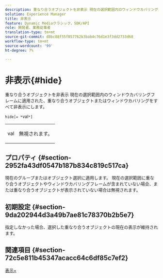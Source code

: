 ```yaml
---
description: 重なり合うオブジェクトを非表示 現在の選択範囲内のウィンドウカバリングフレームに適用された、重なり合うオブジェクトまたはウィンドウカバリングをすべて非表示にします。
solution: Experience Manager
title: 非表示
feature: Dynamic Mediaクラシック，SDK/API
role: 開発者、業務従事者
translation-type: tm+mt
source-git-commit: d0bc88f55f857762b3bab4c76d1e3f3dd2733d60
workflow-type: tm+mt
source-wordcount: '99'
ht-degree: 7%

---
```



# 非表示{#hide}

重なり合うオブジェクトを非表示 現在の選択範囲内のウィンドウカバリングフレームに適用された、重なり合うオブジェクトまたはウィンドウカバリングをすべて非表示にします。

`hide[= *`val`*]`

<table id="simpletable_015459EC2F4642A59B04F0B8064070B1"> 
 <tr class="strow"> 
  <td class="stentry"> <p><span class="codeph"> <span class="varname"> val</span></span> </p> </td> 
  <td class="stentry"> <p>無視されます。 </p></td> 
 </tr> 
</table>

## プロパティ {#section-2952fa43df0547b187b834c819c517ca}

現在のグループまたはオブジェクト選択に適用します。 現在の選択範囲に重なり合うオブジェクトやウィンドウカバリングフレームが含まれていない場合、または重なり合うオブジェクトが表示されていない場合は無視されます。

## 初期設定 {#section-9da202944d3a49b7ae81c78370b2b5e7}

指定しなかった場合、選択した重なり合うオブジェクトの現在の表示が維持されます。

## 関連項目 {#section-72c5e811b45347acacc64c6df85c7ef2}

[表示=](../../../../../ir-api/http-protocol/image-rendering-api-ref/c-ir-http-protocol-ref/c-ir-http-protocol-command-reference/r-ir-show.md#reference-f1824e1a501144bc9a6ae28de8e6bcb9)

